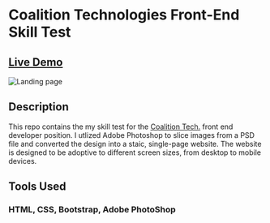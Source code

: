 # Coalition Technologies Front-End Skill Test

## [Live Demo]()
![Landing page](images/landing_page.png)

## Description
This repo contains the my skill test for the [Coalition Tech.](https://coalitiontechnologies.com/) front end developer position. I utlized Adobe Photoshop to slice images from a PSD file and converted the design into a staic, single-page website. The website is designed to be adoptive to different screen sizes, from desktop to mobile devices. 

## Tools Used
### HTML, CSS, Bootstrap, Adobe PhotoShop